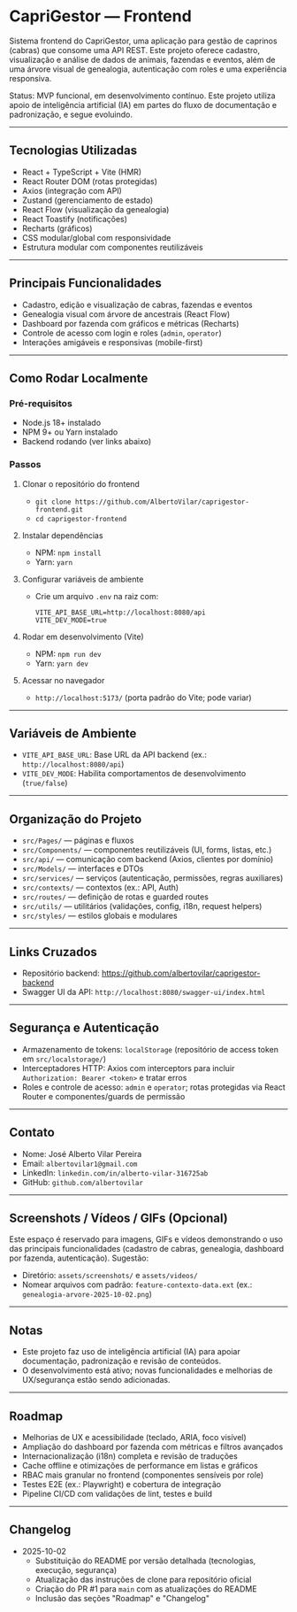 # CapriGestor — Frontend

Sistema frontend do CapriGestor, uma aplicação para gestão de caprinos (cabras) que consome uma API REST. Este projeto oferece cadastro, visualização e análise de dados de animais, fazendas e eventos, além de uma árvore visual de genealogia, autenticação com roles e uma experiência responsiva.

Status: MVP funcional, em desenvolvimento contínuo. Este projeto utiliza apoio de inteligência artificial (IA) em partes do fluxo de documentação e padronização, e segue evoluindo.

---

## Tecnologias Utilizadas

- React + TypeScript + Vite (HMR)
- React Router DOM (rotas protegidas)
- Axios (integração com API)
- Zustand (gerenciamento de estado)
- React Flow (visualização da genealogia)
- React Toastify (notificações)
- Recharts (gráficos)
- CSS modular/global com responsividade
- Estrutura modular com componentes reutilizáveis

---

## Principais Funcionalidades

- Cadastro, edição e visualização de cabras, fazendas e eventos
- Genealogia visual com árvore de ancestrais (React Flow)
- Dashboard por fazenda com gráficos e métricas (Recharts)
- Controle de acesso com login e roles (`admin`, `operator`)
- Interações amigáveis e responsivas (mobile-first)

---

## Como Rodar Localmente

### Pré-requisitos

- Node.js 18+ instalado
- NPM 9+ ou Yarn instalado
- Backend rodando (ver links abaixo)

### Passos

1. Clonar o repositório do frontend
   - `git clone https://github.com/AlbertoVilar/caprigestor-frontend.git`
   - `cd caprigestor-frontend`

2. Instalar dependências
   - NPM: `npm install`
   - Yarn: `yarn`

3. Configurar variáveis de ambiente
   - Crie um arquivo `.env` na raiz com:
     ```env
     VITE_API_BASE_URL=http://localhost:8080/api
     VITE_DEV_MODE=true
     ```

4. Rodar em desenvolvimento (Vite)
   - NPM: `npm run dev`
   - Yarn: `yarn dev`

5. Acessar no navegador
   - `http://localhost:5173/` (porta padrão do Vite; pode variar)

---

## Variáveis de Ambiente

- `VITE_API_BASE_URL`: Base URL da API backend (ex.: `http://localhost:8080/api`)
- `VITE_DEV_MODE`: Habilita comportamentos de desenvolvimento (`true/false`)

---

## Organização do Projeto

- `src/Pages/` — páginas e fluxos
- `src/Components/` — componentes reutilizáveis (UI, forms, listas, etc.)
- `src/api/` — comunicação com backend (Axios, clientes por domínio)
- `src/Models/` — interfaces e DTOs
- `src/services/` — serviços (autenticação, permissões, regras auxiliares)
- `src/contexts/` — contextos (ex.: API, Auth)
- `src/routes/` — definição de rotas e guarded routes
- `src/utils/` — utilitários (validações, config, i18n, request helpers)
- `src/styles/` — estilos globais e modulares

---

## Links Cruzados

- Repositório backend: https://github.com/albertovilar/caprigestor-backend
- Swagger UI da API: `http://localhost:8080/swagger-ui/index.html`

---

## Segurança e Autenticação

- Armazenamento de tokens: `localStorage` (repositório de access token em `src/localstorage/`)
- Interceptadores HTTP: Axios com interceptors para incluir `Authorization: Bearer <token>` e tratar erros
- Roles e controle de acesso: `admin` e `operator`; rotas protegidas via React Router e componentes/guards de permissão

---

## Contato

- Nome: José Alberto Vilar Pereira
- Email: `albertovilar1@gmail.com`
- LinkedIn: `linkedin.com/in/alberto-vilar-316725ab`
- GitHub: `github.com/albertovilar`

---

## Screenshots / Vídeos / GIFs (Opcional)

Este espaço é reservado para imagens, GIFs e vídeos demonstrando o uso das principais funcionalidades (cadastro de cabras, genealogia, dashboard por fazenda, autenticação). Sugestão:

- Diretório: `assets/screenshots/` e `assets/videos/`
- Nomear arquivos com padrão: `feature-contexto-data.ext` (ex.: `genealogia-arvore-2025-10-02.png`)

---

## Notas

- Este projeto faz uso de inteligência artificial (IA) para apoiar documentação, padronização e revisão de conteúdos.
- O desenvolvimento está ativo; novas funcionalidades e melhorias de UX/segurança estão sendo adicionadas.

---

## Roadmap

- Melhorias de UX e acessibilidade (teclado, ARIA, foco visível)
- Ampliação do dashboard por fazenda com métricas e filtros avançados
- Internacionalização (i18n) completa e revisão de traduções
- Cache offline e otimizações de performance em listas e gráficos
- RBAC mais granular no frontend (componentes sensíveis por role)
- Testes E2E (ex.: Playwright) e cobertura de integração
- Pipeline CI/CD com validações de lint, testes e build

---

## Changelog

- 2025-10-02
  - Substituição do README por versão detalhada (tecnologias, execução, segurança)
  - Atualização das instruções de clone para repositório oficial
  - Criação do PR #1 para `main` com as atualizações do README
  - Inclusão das seções "Roadmap" e "Changelog"